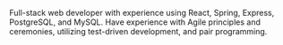 Full-stack web developer with experience using React, Spring, Express, PostgreSQL, and MySQL.
Have experience with Agile principles and ceremonies, utilizing test-driven development, and pair programming.


<!---EthanChen-1/EthanChen-1 is a ✨ special ✨ repository because its `README.md` (this file) appears on your GitHub profile.
You can click the Preview link to take a look at your changes.
--->
